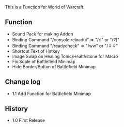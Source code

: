 This is a Function for World of Warcraft.

## Function
+ Sound Pack for making Addon
+ Binding Command "/console reloadui" => "/rl" or "/기"
+ Binding Command "/readycheck" => "/ww" or "/ㅈㅈ"
+ Shortcut Text of Hotkey
+ Image Swap on Healing Tonic/Healthstone for Macro
+ Fix Scale of Battlefield Minimap
+ Hide Border/Button of Battlefield Minimap

## Change log
+ 1.1 Add Function for Battlefield Minimap

## History
+ 1.0 First Release
